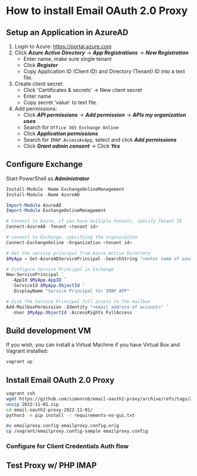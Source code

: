 # How to install Email OAuth 2.0 Proxy

## Setup an Application in AzureAD

1. Login to Azure: https://portal.azure.com
2. Click ***Azure Active Directory*** -> ***App Registrations*** -> ***New Registration***
    - Enter name, make sure single tenant
    - Click ***Register***
    - Copy Application ID (Client ID) and Directory (Tenant) ID into a text file.
3. Create client secret:
	  - Click 'Certificates & secrets' -> New client secret
    - Enter name
    - Copy secret 'value' to text file.
4. Add permissions:
    - Click ***API permissions*** -> ***Add permission*** -> ***APIs my organization uses***
    - Search for `Office 365 Exchange Online`
    - Click ***Application permissions***
    - Search for `IMAP.AccessAsApp`, select and click ***Add permissions***
    - Click ***Grant admin consent*** -> Click ***Yes***

## Configure Exchange

Start PowerShell as ***Administrator***
```powershell
Install-Module -Name ExchangeOnlineManagement
Install-Module -Name AzureAD

Import-Module AzureAD
Import-Module ExchangeOnlineManagement

# Connect to Azure, if you have multiple tenants, specify Tenant ID
Connect-AzureAD -Tenant <tenant id>

# connect to Exchange, specifying the organization 
Connect-ExchangeOnline -Organization <tenant id>

# Get the service principal from Azure Active Directory
$MyApp = Get-AzureADServicePrincipal -SearchString "<enter name of azure app>"

# Configure Service Principal in Exchange
New-ServicePrincipal `
  -AppId $MyApp.AppID `
  -ServiceId $MyApp.ObjectId `
  -DisplayName "Service Principal for IMAP APP"

# Give the Service Principal full access to the mailbox
Add-MailboxPermission -Identity "<email address of account>" `
  -User $MyApp.ObjectId -AccessRights FullAccess
```

## Build development VM
If you wish, you can install a Virtual Machine if you have Virtual Box and Vagrant installed:
```bash
vagrant up
```

## Install Email OAuth 2.0 Proxy
```bash
vagrant ssh
wget https://github.com/simonrob/email-oauth2-proxy/archive/refs/tags/2022-11-01.zip
unzip 2022-11-01.zip
cd email-oauth2-proxy-2022-11-01/
python3 -m pip install -r requirements-no-gui.txt

mv emailproxy.config emailproxy.config.orig
cp /vagrant/emailproxy.config-sample emailproxy.config
```

### Configure for Client Credentials Auth flow

## Test Proxy w/ PHP IMAP
